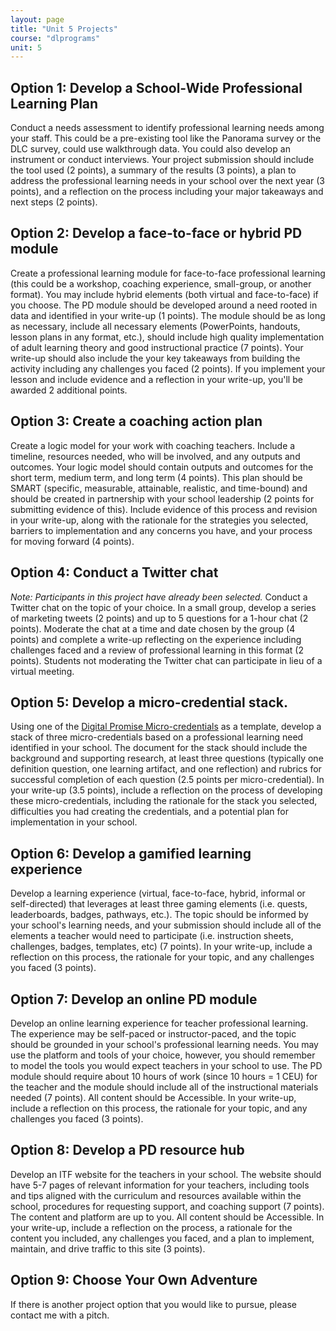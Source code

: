 ```yaml
---
layout: page
title: "Unit 5 Projects"
course: "dlprograms"
unit: 5
---
```


## Option 1: Develop a School-Wide Professional Learning Plan
Conduct a needs assessment to identify professional learning needs among your staff. This could be a pre-existing tool like the Panorama survey or the DLC survey, could use walkthrough data. You could also develop an instrument or conduct interviews. Your project submission should include the tool used (2 points), a summary of the results (3 points), a plan to address the professional learning needs in your school over the next year (3 points), and a reflection on the process including your major takeaways and next steps (2 points).

## Option 2: Develop a face-to-face or hybrid PD module
Create a professional learning module for face-to-face professional learning (this could be a workshop, coaching experience, small-group, or another format). You may include hybrid elements (both virtual and face-to-face) if you choose. The PD module should be developed around a need rooted in data and identified in your write-up (1 points). The module should be as long as necessary, include all necessary elements (PowerPoints, handouts, lesson plans in any format, etc.), should include high quality implementation of adult learning theory and good instructional practice (7 points). Your write-up should also include the your key takeaways from building the activity including any challenges you faced (2 points). If you implement your lesson and include evidence and a reflection in your write-up, you'll be awarded 2 additional points.

## Option 3: Create a coaching action plan 
Create a logic model for your work with coaching teachers. Include a timeline, resources needed, who will be involved, and any outputs and outcomes. Your logic model should contain outputs and outcomes for the short term, medium term, and long term (4 points). This plan should be SMART (specific, measurable, attainable, realistic, and time-bound) and should be created in partnership with your school leadership (2 points for submitting evidence of this). Include evidence of this process and revision in your write-up, along with the rationale for the strategies you selected, barriers to implementation and any concerns you have, and your process for moving forward (4 points).

## Option 4: Conduct a Twitter chat
_Note: Participants in this project have already been selected._
Conduct a Twitter chat on the topic of your choice. In a small group, develop a series of marketing tweets (2 points) and up to 5 questions for a 1-hour chat (2 points). Moderate the chat at a time and date chosen by the group (4 points) and complete a write-up reflecting on the experience including challenges faced and a review of professional learning in this format (2 points). Students not moderating the Twitter chat can participate in lieu of a virtual meeting.

## Option 5: Develop a micro-credential stack.
Using one of the [Digital Promise Micro-credentials](https://microcredentials.digitalpromise.org/explore?page_size=24&page=1&organization__name=Friday%20Institute%20at%20NC%20State) as a template, develop a stack of three micro-credentials based on a professional learning need identified in your school. The document for the stack should include the background and supporting research, at least three questions (typically one definition question, one learning artifact, and one reflection) and rubrics for successful completion of each question (2.5 points per micro-credential). In your write-up (3.5 points), include a reflection on the process of developing these micro-credentials, including the rationale for the stack you selected, difficulties you had creating the credentials, and a potential plan for implementation in your school.

## Option 6: Develop a gamified learning experience
Develop a learning experience (virtual, face-to-face, hybrid, informal or self-directed) that leverages at least three gaming elements (i.e. quests, leaderboards, badges, pathways, etc.). The topic should be informed by your school's learning needs, and your submission should include all of the elements a teacher would need to participate (i.e. instruction sheets, challenges, badges, templates, etc) (7 points). In your write-up, include a reflection on this process, the rationale for your topic, and any challenges you faced (3 points). 

## Option 7: Develop an online PD module
Develop an online learning experience for teacher professional learning. The experience may be self-paced or instructor-paced, and the topic should be grounded in your school's professional learning needs. You may use the platform and tools of your choice, however, you should remember to model the tools you would expect teachers in your school to use. The PD module should require about 10 hours of work (since 10 hours = 1 CEU) for the teacher and the module should include all of the instructional materials needed (7 points). All content should be Accessible. In your write-up, include a reflection on this process, the rationale for your topic, and any challenges you faced (3 points). 

## Option 8: Develop a PD resource hub
Develop an ITF website for the teachers in your school. The website should have 5-7 pages of relevant information for your teachers, including tools and tips aligned with the curriculum and resources available within the school, procedures for requesting support, and coaching support (7 points). The content and platform are up to you. All content should be Accessible. In your write-up, include a reflection on the process, a rationale for the content you included, any challenges you faced, and a plan to implement, maintain, and drive traffic to this site (3 points).

## Option 9: Choose Your Own Adventure
If there is another project option that you would like to pursue, please contact me with a pitch.